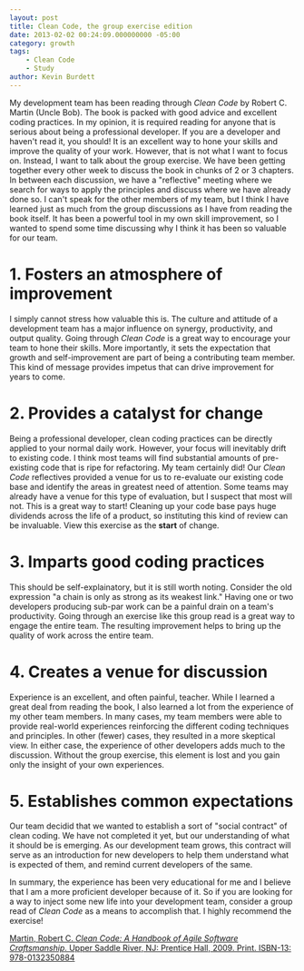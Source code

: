 ```yaml
---
layout: post
title: Clean Code, the group exercise edition
date: 2013-02-02 00:24:09.000000000 -05:00
category: growth
tags:
    - Clean Code
    - Study
author: Kevin Burdett
---
```

My development team has been reading through _Clean Code_ by Robert C. Martin (Uncle Bob). The book is packed with good advice and excellent coding practices. In my opinion, it is required reading for anyone that is serious about being a professional developer. If you are a developer and haven't read it, you should! It is an excellent way to hone your skills and improve the quality of your work. However, that is not what I want to focus on. Instead, I want to talk about the group exercise. We have been getting together every other week to discuss the book in chunks of 2 or 3 chapters. In between each discussion, we have a "reflective" meeting where we search for ways to apply the principles and discuss where we have already done so. I can't speak for the other members of my team, but I think I have learned just as much from the group discussions as I have from reading the book itself. It has been a powerful tool in my own skill improvement, so I wanted to spend some time discussing why I think it has been so valuable for our team.

# 1\. Fosters an atmosphere of improvement
I simply cannot stress how valuable this is. The culture and attitude of a development team has a major influence on synergy, productivity, and output quality. Going through _Clean Code_ is a great way to encourage your team to hone their skills. More importantly, it sets the expectation that growth and self-improvement are part of being a contributing team member. This kind of message provides impetus that can drive improvement for years to come.

# 2\. Provides a catalyst for change
Being a professional developer, clean coding practices can be directly applied to your normal daily work. However, your focus will inevitably drift to existing code. I think most teams will find substantial amounts of pre-existing code that is ripe for refactoring. My team certainly did! Our _Clean Code_ reflectives provided a venue for us to re-evaluate our existing code base and identify the areas in greatest need of attention. Some teams may already have a venue for this type of evaluation, but I suspect that most will not. This is a great way to start! Cleaning up your code base pays huge dividends across the life of a product, so instituting this kind of review can be invaluable. View this exercise as the **start** of change.

# 3\. Imparts good coding practices
This should be self-explainatory, but it is still worth noting. Consider the old expression "a chain is only as strong as its weakest link." Having one or two developers producing sub-par work can be a painful drain on a team's productivity. Going through an exercise like this group read is a great way to engage the entire team. The resulting improvement helps to bring up the quality of work across the entire team.

# 4\. Creates a venue for discussion
Experience is an excellent, and often painful, teacher. While I learned a great deal from reading the book, I also learned a lot from the experience of my other team members. In many cases, my team members were able to provide real-world experiences reinforcing the different coding techniques and principles. In other (fewer) cases, they resulted in a more skeptical view. In either case, the experience of other developers adds much to the discussion. Without the group exercise, this element is lost and you gain only the insight of your own experiences.

# 5\. Establishes common expectations
Our team decidid that we wanted to establish a sort of "social contract" of clean coding. We have not completed it yet, but our understanding of what it should be is emerging. As our development team grows, this contract will serve as an introduction for new developers to help them understand what is expected of them, and remind current developers of the same.

In summary, the experience has been very educational for me and I believe that I am a more proficient developer because of it. So if you are looking for a way to inject some new life into your development team, consider a group read of _Clean Code_ as a means to accomplish that. I highly recommend the exercise!

[Martin, Robert C. _Clean Code: A Handbook of Agile Software Craftsmanship_. Upper Saddle River, NJ: Prentice Hall, 2009\. Print.
ISBN-13: 978-0132350884](http://www.amazon.com/Clean-Code-Handbook-Software-Craftsmanship/dp/0132350882)
